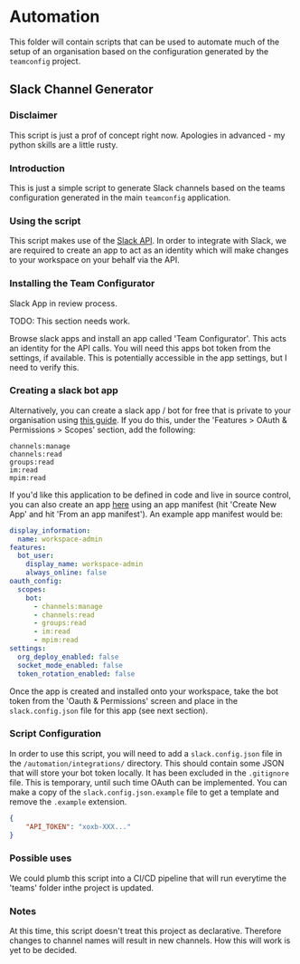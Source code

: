# Automation
This folder will contain scripts that can be used to automate much of the setup of an organisation based on the configuration generated by the `teamconfig` project.

## Slack Channel Generator
### Disclaimer
This script is just a prof of concept right now. Apologies in advanced - my python skills are a little rusty.

### Introduction
This is just a simple script to generate Slack channels based on the teams configuration generated in the main `teamconfig` application.

### Using the script
This script makes use of the [Slack API](https://api.slack.com/methods/conversations.create). In order to integrate with Slack, we are required to create an app to act as an identity which will make changes to your workspace on your behalf via the API.

### Installing the Team Configurator
Slack App in review process. 

TODO: This section needs work.

Browse slack apps and install an app called 'Team Configurator'. This acts an identity for the API calls. You will need this apps bot token from the settings, if available. This is potentially accessible in the app settings, but I need to verify this.

### Creating a slack bot app
Alternatively, you can create a slack app / bot for free that is private to your organisation using [this guide](https://api.slack.com/authentication/basics). If you do this, under the 'Features > OAuth & Permissions > Scopes' section, add the following:

```text
channels:manage
channels:read
groups:read
im:read
mpim:read
```

If you'd like this application to be defined in code and live in source control, you can also create an app [here](https://api.slack.com/apps?new_app=1) using an app manifest (hit 'Create New App' and hit 'From an app manifest'). An example app manifest would be:

```yml
display_information:
  name: workspace-admin
features:
  bot_user:
    display_name: workspace-admin
    always_online: false
oauth_config:
  scopes:
    bot:
      - channels:manage
      - channels:read
      - groups:read
      - im:read
      - mpim:read
settings:
  org_deploy_enabled: false
  socket_mode_enabled: false
  token_rotation_enabled: false
```

Once the app is created and installed onto your workspace, take the bot token from the 'Oauth & Permissions' screen and place in the `slack.config.json` file for this app (see next section).

### Script Configuration
In order to use this script, you will need to add a `slack.config.json` file in the `/automation/integrations/` directory. This should contain some JSON that will store your bot token locally. It has been excluded in the `.gitignore` file. This is temporary, until such time OAuth can be implemented. You can make a copy of the `slack.config.json.example` file to get a template and remove the `.example` extension.

```json
{
    "API_TOKEN": "xoxb-XXX..."
}
```

### Possible uses

We could plumb this script into a CI/CD pipeline that will run everytime the 'teams' folder inthe project is updated.

### Notes

At this time, this script doesn't treat this project as declarative. Therefore changes to channel names will result in new channels. How this will work is yet to be decided.
